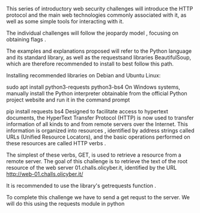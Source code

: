 This series of introductory web security challenges will introduce the HTTP protocol and the main web technologies commonly associated with it, as well as some simple tools for interacting with it.

The individual challenges will follow the jeopardy model , focusing on obtaining flags .

The examples and explanations proposed will refer to the Python language and its standard library, as well as the requestsand libraries BeautifulSoup, which are therefore recommended to install to best follow this path.

Installing recommended libraries on Debian and Ubuntu Linux:

sudo apt install python3-requests python3-bs4
On Windows systems, manually install the Python interpreter obtainable from the official Python project website and run it in the command prompt

pip install requests bs4
Designed to facilitate access to hypertext documents, the HyperText Transfer Protocol (HTTP) is now used to transfer information of all kinds to and from remote servers over the Internet. This information is organized into resources , identified by address strings called URLs (Unified Resource Locators), and the basic operations performed on these resources are called HTTP verbs .

The simplest of these verbs, GET, is used to retrieve a resource from a remote server. The goal of this challenge is to retrieve the text of the root resource of the web server 01.challs.olicyber.it, identified by the URL http://web-01.challs.olicyber.it/

It is recommended to use the library's getrequests function .



To complete this challenge we have to send a get requst to the server. We will do this using the requests module in python